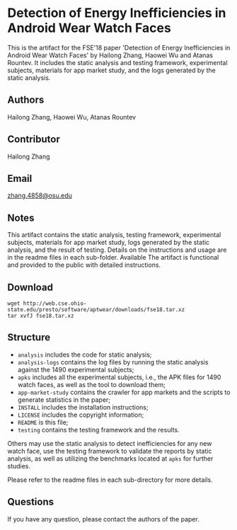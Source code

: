 # Detection of Energy Inefficiencies in Android Wear Watch Faces

This is the artifact for the FSE'18 paper 'Detection of Energy Inefficiencies
in Android Wear Watch Faces' by Hailong Zhang, Haowei Wu and Atanas Rountev.
It includes the static analysis and testing framework, experimental subjects,
materials for app market study, and the logs generated by the static analysis.

 

## Authors

Hailong Zhang, Haowei Wu, Atanas Rountev

## Contributor 

Hailong Zhang

## Email

zhang.4858@osu.edu	

## Notes

This artifact contains the static analysis, testing framework, experimental subjects, materials for app market study, logs generated by the static analysis, and the result of testing. Details on the instructions and usage are in the readme files in each sub-folder.	Available	The artifact is functional and provided to the public with detailed instructions.

## Download

```
wget http://web.cse.ohio-state.edu/presto/software/aptwear/downloads/fse18.tar.xz
tar xvfJ fse18.tar.xz
```
 
 
## Structure

- `analysis` includes the code for static analysis;
- `analysis-logs` contains the log files by running the static analysis against
the 1490 experimental subjects;
- `apks` includes all the experimental subjects, i.e., the APK files for 1490
watch faces, as well as the tool to download them;
- `app-market-study` contains the crawler for app markets and the scripts to
generate statistics in the paper;
- `INSTALL` includes the installation instructions;
- `LICENSE` includes the copyright information;
- `README` is this file;
- `testing` contains the testing framework and the results.

Others may use the static analysis to detect inefficiencies for any new watch
face, use the testing framework to validate the reports by static analysis, as
well as utilizing the benchmarks located at `apks` for further studies.

Please refer to the readme files in each sub-directory for more details.

## Questions

If you have any question, please contact the authors of the paper.

